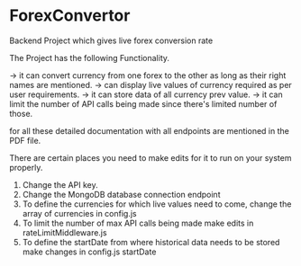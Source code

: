 # ForexConvertor
Backend Project which gives live forex conversion rate

The Project has the following Functionality.

-> it can convert currency from one forex to the other as long as their right names are mentioned.
-> can display live values of currency required as per user requirements.
-> it can store data of all currency prev value.
-> it can limit the number of API calls being made since there's limited number of those.

for all these detailed documentation with all endpoints are mentioned in the PDF file.

There are certain places you need to make edits for it to run on your system properly.
1. Change the API key.
2. Change the MongoDB database connection endpoint
3. To define the currencies for which live values need to come, change the array of currencies in config.js
4. To limit the number of max API calls being made make edits in rateLimitMiddleware.js
5. To define the startDate from where historical data needs to be stored make changes in config.js startDate